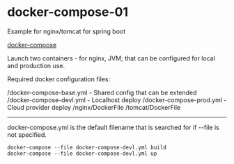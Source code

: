 # docker-compose-01

Example for nginx/tomcat for spring boot 

[docker-compose](https://docs.docker.com/compose/)

Launch two containers - for nginx, JVM; that can be configured for local and production use.

Required docker configuration files:

/docker-compose-base.yml - Shared config that can be extended  
/docker-compose-devl.yml - Localhost deploy
/docker-compose-prod.yml - Cloud provider deploy
/nginx/DockerFile
/tomcat/DockerFile

---

docker-compose.yml is the default filename that is searched for if --file is not specified.

~~~
docker-compose --file docker-compose-devl.yml build
docker-compose --file docker-compose-devl.yml up
~~~
